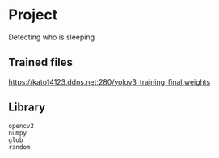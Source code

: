 # Project

Detecting who is sleeping

## Trained files

https://kato14123.ddns.net:280/yolov3_training_final.weights

## Library
```
opencv2
numpy
glob
random
```